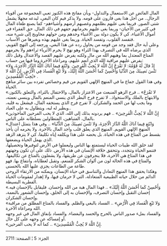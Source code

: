 ------------------------------------------------------------------------

المال الفائض عن الاستعمال والتداول- وبأن مفاتح هذه الكنوز تعبي المجموعة
من أقوياء الرجال.. من أجل هذا بغى قارون على قومه. ولا يذكر فيم كان
البغي، ليدعه مجهلا يشمل شتى الصور. فربما بغى عليهم بظلمهم وغصبهم أرضهم
وأشياءهم- كما يصنع طغاة المال في كثير من الأحيان- وربما بغى عليهم
بحرمانهم حقهم في ذلك المال. حق الفقراء في أموال الأغنياء، كي لا يكون
دولة بين الأغنياء وحدهم ومن حولهم محاويج إلى شيء منه، فتفسد القلوب،
وتفسد الحياة. وربما بغى عليهم بهذه وبغيرها من الأسباب.  
وعلى أية حال فقد وجد من قومه من يحاول رده عن هذا البغي، ورجعه إلى النهج
القويم، الذي يرضاه الله في التصرف بهذا الثراء وهو نهج لا يحرم الأثرياء
ثراءهم ولا يحرمهم المتاع المعتدل بما وهبهم الله من مال ولكنه يفرض عليهم
القصد والاعتدال وقبل ذلك يفرض عليهم مراقبة الله الذي أنعم عليهم، ومراعاة
الآخرة وما فيها من حساب:  
«إِذْ قالَ لَهُ قَوْمُهُ: لا تَفْرَحْ إِنَّ اللَّهَ لا يُحِبُّ الْفَرِحِينَ. وَابْتَغِ فِيما آتاكَ اللَّهُ
الدَّارَ الْآخِرَةَ، وَلا تَنْسَ نَصِيبَكَ مِنَ الدُّنْيا وَأَحْسِنْ كَما أَحْسَنَ اللَّهُ إِلَيْكَ، وَلا تَبْغِ
الْفَسادَ فِي الْأَرْضِ. إِنَّ اللَّهَ لا يُحِبُّ الْمُفْسِدِينَ» .  
وفي هذا القول جماع ما في المنهج الإلهي القويم من قيم وخصائص تفرده بين
سائر مناهج الحياة.  
«لا تَفْرَحْ» .. فرح الزهو المنبعث من الاعتزاز بالمال، والاحتفال بالثراء،
والتعلق بالكنوز، والابتهاج بالملك والاستحواذ.. لا تفرح فرح البطر الذي
ينسي المنعم بالمال وينسي نعمته، وما يجب لها من الحمد والشكران. لا تفرح
فرح الذي يستخفه المال، فيشغل به قلبه، ويطير له لبه، ويتطاول به على
العباد..  
«إِنَّ اللَّهَ لا يُحِبُّ الْفَرِحِينَ» .. فهم يردونه بذلك إلى الله، الذي لا يحب
الفرحين المأخوذين بالمال، المتباهين، المتطاولين بسلطانه على الناس.  
«وَابْتَغِ فِيما آتاكَ اللَّهُ الدَّارَ الْآخِرَةَ، وَلا تَنْسَ نَصِيبَكَ مِنَ الدُّنْيا» .. وفي هذا
يتمثل اعتدال المنهج الإلهي القويم. المنهج الذي يعلق قلب واجد المال
بالآخرة. ولا يحرمه أن يأخذ بقسط من المتاع في هذه الحياة. بل يحضه على هذا
ويكلفه إياه تكليفا، كي لا يتزهد الزهد الذي يهمل الحياة ويضعفها.  
لقد خلق الله طيبات الحياة ليستمتع بها الناس وليعملوا في الأرض لتوفيرها
وتحصيلها، فتنمو الحياة وتتجدد، وتتحقق خلافة الإنسان في هذه الأرض. ذلك
على أن تكون وجهتهم في هذا المتاع هي الآخرة، فلا ينحرفون عن طريقها، ولا
يشغلون بالمتاع عن تكاليفها. والمتاع في هذه الحالة لون من ألوان الشكر
للمنعم، وتقبل لعطاياه، وانتفاع بها. فهو طاعة من الطاعات يجزي عليها الله
بالحسنى.  
وهكذا يحقق هذا المنهج التعادل والتناسق في حياة الإنسان، ويمكنه من
الارتقاء الروحي الدائم من خلال حياته الطبيعية المتعادلة، التي لا حرمان
فيها، ولا إهدار لمقومات الحياة الفطرية البسيطة.  
«وَأَحْسِنْ كَما أَحْسَنَ اللَّهُ إِلَيْكَ» .. فهذا المال هبة من الله وإحسان. فليقابل
بالإحسان فيه. إحسان التقبل وإحسان التصرف، والإحسان به إلى الخلق، وإحسان
الشعور بالنعمة، وإحسان الشكران.  
«وَلا تَبْغِ الْفَسادَ فِي الْأَرْضِ» .. الفساد بالبغي والظلم. والفساد بالمتاع
المطلق من مراقبة الله ومراعاة الآخرة.  
والفساد بملء صدور الناس بالحرج والحسد والبغضاء. والفساد بإنفاق المال في
غير وجهه أو إمساكه عن وجهه على كل حال.  
«إِنَّ اللَّهَ لا يُحِبُّ الْمُفْسِدِينَ» .. كما أنه لا يحب الفرحين.

------------------------------------------------------------------------

الجزء: 5 ¦ الصفحة: 2711
